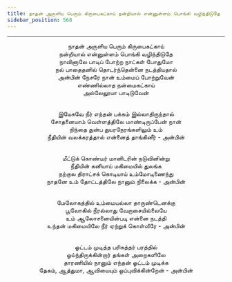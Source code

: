 ```yaml
---
title: நாதன் அருளிய பெரும் கிருபைகட்காய் நன்றியால் என்னுள்ளம் பொங்கி வழிந்திடுதே
sidebar_position: 568
---
```


---
<center>
நாதன் அருளிய பெரும் கிருபைகட்காய்<br/>
நன்றியால் என்னுள்ளம் பொங்கி வழிந்திடுதே<br/>
நாவினாலே பாடிப் போற்ற நாட்கள் போதுமோ<br/>
நல் பாதைதனில் தொடர்ந்தென்னை நடத்தியதால்<br/>
அன்பின் நேசரே நான் உம்மைப் போற்றுவேன்<br/>
எண்ணில்லாத நன்மைகட்காய்<br/>
அல்லேலூயா பாடிடுவேன்<br/><br/>

இயேசுவே நீர் எந்தன் பக்கம் இல்லாதிருந்தால்<br/>
சோதனையாம் வெள்ளத்திலே மாண்டிருப்பேன் நான்<br/>
நிந்தை துன்ப துயரநேரங்களிலும் உம்<br/>
நீதியின் வலக்கரத்தால் என்னைத் தாங்கினீர்    - அன்பின்<br/><br/>

மீட்டுக் கொண்டீர் மானிடரின் நடுவினின்று<br/>
நீதியின் கனியாய் மகிமையில் துலங்க<br/>
நற்குல திராட்சக் கொடியாய் உம்மோடிணைந்து<br/>
நாதனே உம் தோட்டத்திலே நானும் நிலைக்க    - அன்பின்<br/><br/>

மேலோகத்தில் உம்மையல்லா தாருண்டெனக்கு<br/>
பூலோகில் நீரல்லாது வேறாசையில்லையே<br/>
உம் ஆலோசனையின்படி என்னை நடத்தி<br/>
உந்தன் மகிமையிலே நீர் ஏற்றுக் கொள்வீரே    - அன்பின்<br/><br/>

ஓட்டம் முடித்த பரிசுத்தர் பரத்தில்<br/>
ஓய்ந்திருக்கின்றார் தங்கள் அறைகளிலே<br/>
தாரணியில் நானும் எந்தன் ஓட்டம் முடிக்க<br/>
தேகம், ஆத்துமா, ஆவியையும் ஒப்புவிக்கின்றேன்    - அன்பின்
</center>